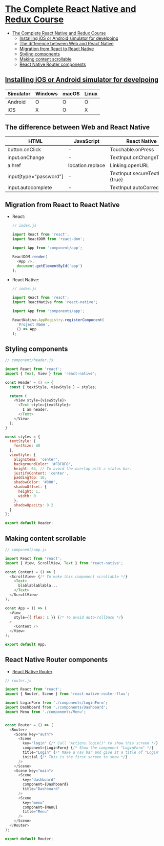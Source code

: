 # [The Complete React Native and Redux Course](https://www.udemy.com/the-complete-react-native-and-redux-course/)

- [The Complete React Native and Redux Course](#the-complete-react-native-and-redux-course)
  - [Installing iOS or Android simulator for develpoing](#installing-ios-or-android-simulator-for-develpoing)
  - [The difference between Web and React Native](#the-difference-between-web-and-react-native)
  - [Migration from React to React Native](#migration-from-react-to-react-native)
  - [Styling components](#styling-components)
  - [Making content scrollable](#making-content-scrollable)
  - [React Native Router components](#react-native-router-components)

## [Installing iOS or Android simulator for develpoing](https://facebook.github.io/react-native/docs/getting-started)

|Simulator|Windows|macOS|Linux|
|---|---|---|---|
|Android|O|O|O|
|iOS|X|O|X|

## The difference between Web and React Native

|HTML|JavaScript|React Native|
|---|---|---|
|button.onClick|-|Touchable.onPress|
|input.onChange|-|TextInput.onChangeText|
|a.href|location.replace|Linking.openURL|
|input[type="password"]|-|TextInput.secureTextEntry={true}|
|input.autocomplete|-|TextInput.autoCorrect|

## Migration from React to React Native

- React:

  ```javascript
  // index.js

  import React from 'react';
  import ReactDOM from 'react-dom';

  import App from 'component/app';

  ReactDOM.render(
    <App />,
    document.getElementById('app')
  );
  ```

- React Native:

  ```javascript
  // index.js

  import React from 'react';
  import ReactNative from 'react-native';

  import App from 'components/app';

  ReactNative.AppRegistry.registerComponent(
    'Project Name',
    () => App
  );
  ```

## Styling components

```javascript
// component/header.js

import React from 'react';
import { Text, View } from 'react-native';

const Header = () => {
  const { textStyle, viewStyle } = styles;

  return (
    <View style={viewStyle}>
      <Text style={textStyle}>
        I am header.
      </Text>
    </View>
  );
}

const styles = {
  textStyle: {
    fontSize: 48
  },
  viewStyle: {
    alignItems: 'center',
    backgroundColor: '#F8F8F8',
    height: 64, // To avoid the overlap with a status bar.
    justifyContent: 'center',
    paddingTop: 16,
    shadowColor: '#000',
    shadowOffset: {
      height: 1,
      width: 0
    },
    shadowOpacity: 0.2
  }
};

export default Header;
```

## Making content scrollable

```javascript
// component/app.js

import React from 'react';
import { View, ScrollView, Text } from 'react-native';

const Content = () => (
  <ScrollView> {/* To make this component scrollable */}
    <Text>
      blablablablabla...
    </Text>
  </ScrollView>
);

const App = () => (
  <View
    style={{ flex: 1 }} {/* To avoid auto-rollback */}
  >
    <Content />
  </View>
);

export default App;
```

## React Native Router components

- [React Native Router](https://github.com/aksonov/react-native-router-flux)

```javascript
// router.js

import React from 'react';
import { Router, Scene } from 'react-native-router-flux';

import LoginForm from './components/LoginForm';
import Dashboard from './components/Dashboard';
import Menu from './components/Menu';


const Router = () => (
  <Router>
    <Scene key="auth">
      <Scene
        key="login" {/* Call "Actions.login()" to show this screen */}
        component={LoginForm} {/* Show the component "LoginForm" */}
        title="Login" {/* Make a nav bar and give it a title of "Login" */}
        initial {/* This is the first screen to show */}
      />
    </Scene>
    <Scene key="main">
      <Scene
        key="dashboard"
        component={Dashboard}
        title="Dashboard"
      />
      <Scene
        key="menu"
        component={Menu}
        title="Menu"
      />
    </Scene>
  </Router>
);

export default Router;
```
